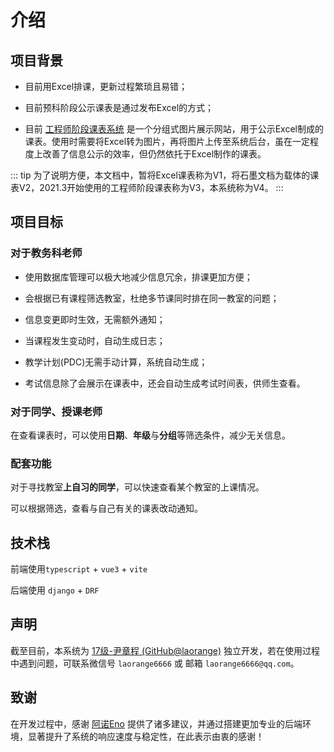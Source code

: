 # 介绍

## 项目背景

+ 目前用Excel排课，更新过程繁琐且易错；

+ 目前预科阶段公示课表是通过发布Excel的方式；

+ 目前 [工程师阶段课表系统](http://kb.siae.top) 是一个分组式图片展示网站，用于公示Excel制成的课表。使用时需要将Excel转为图片，再将图片上传至系统后台，虽在一定程度上改善了信息公示的效率，但仍然依托于Excel制作的课表。

::: tip
为了说明方便，本文档中，暂将Excel课表称为V1，将石墨文档为载体的课表V2，2021.3开始使用的工程师阶段课表称为V3，本系统称为V4。
:::

## 项目目标

### 对于教务科老师

+ 使用数据库管理可以极大地减少信息冗余，排课更加方便；

+ 会根据已有课程筛选教室，杜绝多节课同时排在同一教室的问题；

+ 信息变更即时生效，无需额外通知；

+ 当课程发生变动时，自动生成日志；

+ 教学计划(PDC)无需手动计算，系统自动生成；

+ 考试信息除了会展示在课表中，还会自动生成考试时间表，供师生查看。

### 对于同学、授课老师

在查看课表时，可以使用**日期**、**年级**与**分组**等筛选条件，减少无关信息。

### 配套功能

对于寻找教室**上自习的同学**，可以快速查看某个教室的上课情况。

可以根据筛选，查看与自己有关的课表改动通知。

## 技术栈

前端使用`typescript` + `vue3` + `vite`

后端使用 `django` + `DRF`

## 声明

截至目前，本系统为 [17级-尹章程 (GitHub@laorange)](https://github.com/laorange) 独立开发，若在使用过程中遇到问题，可联系微信号 `laorange6666` 或 邮箱 `laorange6666@qq.com`。

## 致谢

在开发过程中，感谢 [阿诺Eno](https://github.com/Eno-CN) 提供了诸多建议，并通过搭建更加专业的后端环境，显著提升了系统的响应速度与稳定性，在此表示由衷的感谢！